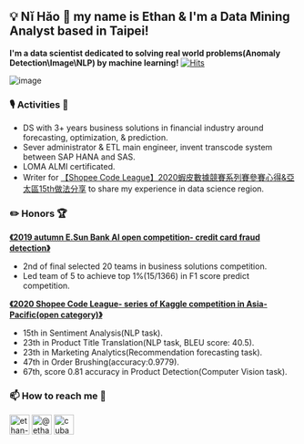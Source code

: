 ## 💡 Nĭ Hăo 👋  my name is Ethan & I'm a Data Mining Analyst based in Taipei! 

**I'm a data scientist dedicated to solving real world problems(Anomaly Detection\Image\NLP) by machine learning!** [![Hits](https://hits.seeyoufarm.com/api/count/incr/badge.svg?url=https%3A%2F%2Fgithub.com%2Fcubatlin&count_bg=%2395DFAF&title_bg=%239A9897&icon=python.svg&icon_color=%23FFBCF5&title=HITs%21&edge_flat=false)](https://hits.seeyoufarm.com)


![image](https://camo.githubusercontent.com/b478c4489e9dd03a7dd8ac06aa27d7ccf2e56c86/68747470733a2f2f692e67697068792e636f6d2f5254684e30684f5332474f344d2e676966)

###  🎙️ Activities 👯
* DS with 3+ years business solutions in financial industry around forecasting, optimization, & prediction.
* Sever administrator & ETL main engineer, invent transcode system between SAP HANA and SAS.
* LOMA ALMI certificated.
* Writer for [【Shopee Code League】2020蝦皮數據競賽系列賽參賽心得&亞太區15th做法分享](https://medium.com/@ethan1126.ilink/shopee-code-league-2020%E8%9D%A6%E7%9A%AE%E6%95%B8%E6%93%9A%E7%AB%B6%E8%B3%BD%E7%B3%BB%E5%88%97%E8%B3%BD%E5%8F%83%E8%B3%BD%E5%BF%83%E5%BE%97-%E4%BA%9E%E5%A4%AA%E5%8D%8015th%E5%81%9A%E6%B3%95%E5%88%86%E4%BA%AB-6d228b681935) to share my experience in data science region.

###  ✏️ Honors 🏆
**[《2019 autumn E.Sun Bank AI open competition- credit card fraud detection》](https://github.com/CubatLin/TBrain-E.SUN-AI-Open-Competition-Fall-2019-15th-place-Feature-Engineering)**
  * 2nd of final selected 20 teams in business solutions competition.
  * Led team of 5 to achieve top 1%(15/1366) in F1 score predict competition.

**[《2020 Shopee Code League- series of Kaggle competition in Asia-Pacific(open category)》](https://github.com/CubatLin/Shopee-Code-League-2020-Competition-2--Open-Product-Detection-baseline-over-0.8)**
  * 15th in Sentiment Analysis(NLP task).
  * 23th in Product Title Translation(NLP task, BLEU score: 40.5).
  * 23th in Marketing Analytics(Recommendation forecasting task).
  * 47th in Order Brushing(accuracy:0.9779).
  * 67th, score 0.81 accuracy in Product Detection(Computer Vision task).

### 📫 How to reach me 💬 
<p >
<a href="https://linkedin.com/in/ethan-wu-mba" target="blank"><img align="center" src="https://cdn.jsdelivr.net/npm/simple-icons@3.0.1/icons/linkedin.svg" alt="ethan-wu-mba" height="35" width="35" /></a>
<a href="https://medium.com/@ethan1126.ilink" target="blank"><img align="center" src="https://cdn.jsdelivr.net/npm/simple-icons@3.0.1/icons/medium.svg" alt="@ethan1126.ilink" height="35" width="35" /></a>
<a href="https://www.leetcode.com/cubaba" target="blank"><img align="center" src="https://cdn.jsdelivr.net/npm/simple-icons@3.0.1/icons/leetcode.svg" alt="cubaba" height="35" width="35" /></a>
</p>
